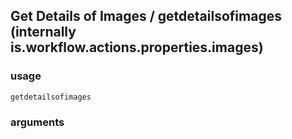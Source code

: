 
## Get Details of Images / getdetailsofimages (internally is.workflow.actions.properties.images)

### usage
`getdetailsofimages `

### arguments

